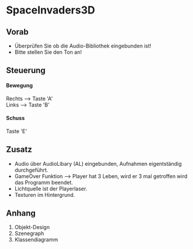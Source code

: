 # SpaceInvaders3D

## Vorab

+ Überprüfen Sie ob die Audio-Bibliothek eingebunden ist!
+ Bitte stellen Sie den Ton an!

## Steuerung
#### Bewegung

Rechts  --> Taste 'A'   
Links   --> Taste 'B'

#### Schuss

Taste 'E'


## Zusatz
+ Audio über AudioLibary (AL) eingebunden, Aufnahmen eigentständig durchgeführt.
+ GameOver Funktion --> Player hat 3 Leben, wird er 3 mal getroffen wird das Programm beendet.
+ Lichtquelle ist der Playerlaser.
+ Texturen im Hintergrund.


## Anhang
1. Objekt-Design
2. Szenegraph
3. Klassendiagramm
